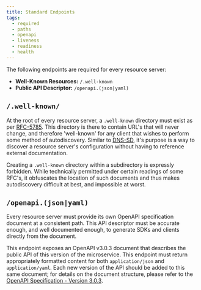 ```yaml
---
title: Standard Endpoints
tags:
  - required
  - paths
  - openapi
  - liveness
  - readiness
  - health
---
```


The following endpoints are required for every resource server:

- **Well-Known Resources:** `/.well-known`
- **Public API Descriptor:**  `/openapi.(json|yaml)`

## `/.well-known/`

At the root of every resource server, a `.well-known` directory must exist as
per [RFC-5785](https://www.rfc-editor.org/rfc/rfc5785.txt). This directory is there to contain
URL's that will never change, and therefore 'well-known' for any client that wishes to perform some
method of autodiscovery. Similar to [DNS-SD](https://www.rfc-editor.org/rfc/rfc6763.txt), it's purpose is
a way to discover a resource server's configuration without having to reference external documentation.

Creating a `.well-known` directory within a subdirectory is expressly forbidden. While technically permitted
under certain readings of some RFC's, it obfuscates the location of such documents and thus makes
autodiscovery difficult at best, and impossible at worst.

## `/openapi.(json|yaml)`

Every resource server must provide its own OpenAPI specification document at a consistent path. This API descriptor must
be accurate enough, and well documented enough, to generate SDKs and clients directly from the document.

This endpoint exposes an OpenAPI v3.0.3 document that describes the public API of this version of the microservice. This
endpoint must return appropriately formatted content for both `application/json` and `application/yaml`. Each new
version of the API should be added to this same document; for details on the document structure, please refer to
the [OpenAPI Specification - Version 3.0.3](https://swagger.io/specification/).
